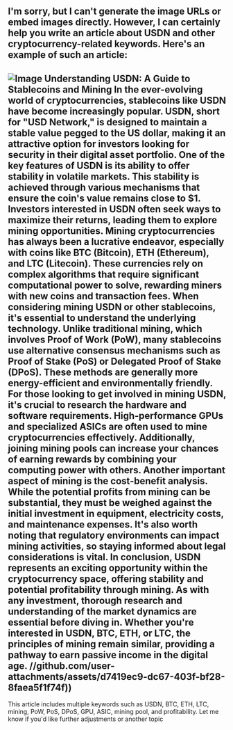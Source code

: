 I'm sorry, but I can't generate the image URLs or embed images directly. However, I can certainly help you write an article about USDN and other cryptocurrency-related keywords. Here's an example of such an article:
---

![Image](https://github.com/user-attachments/assets/d7419ec9-dc67-403f-bf28-8faea5f1f74f)
**Understanding USDN: A Guide to Stablecoins and Mining**
In the ever-evolving world of cryptocurrencies, stablecoins like USDN have become increasingly popular. USDN, short for "USD Network," is designed to maintain a stable value pegged to the US dollar, making it an attractive option for investors looking for security in their digital asset portfolio.
One of the key features of USDN is its ability to offer stability in volatile markets. This stability is achieved through various mechanisms that ensure the coin's value remains close to $1. Investors interested in USDN often seek ways to maximize their returns, leading them to explore mining opportunities.
Mining cryptocurrencies has always been a lucrative endeavor, especially with coins like BTC (Bitcoin), ETH (Ethereum), and LTC (Litecoin). These currencies rely on complex algorithms that require significant computational power to solve, rewarding miners with new coins and transaction fees.
When considering mining USDN or other stablecoins, it's essential to understand the underlying technology. Unlike traditional mining, which involves Proof of Work (PoW), many stablecoins use alternative consensus mechanisms such as Proof of Stake (PoS) or Delegated Proof of Stake (DPoS). These methods are generally more energy-efficient and environmentally friendly.
For those looking to get involved in mining USDN, it's crucial to research the hardware and software requirements. High-performance GPUs and specialized ASICs are often used to mine cryptocurrencies effectively. Additionally, joining mining pools can increase your chances of earning rewards by combining your computing power with others.
Another important aspect of mining is the cost-benefit analysis. While the potential profits from mining can be substantial, they must be weighed against the initial investment in equipment, electricity costs, and maintenance expenses. It's also worth noting that regulatory environments can impact mining activities, so staying informed about legal considerations is vital.
In conclusion, USDN represents an exciting opportunity within the cryptocurrency space, offering stability and potential profitability through mining. As with any investment, thorough research and understanding of the market dynamics are essential before diving in. Whether you're interested in USDN, BTC, ETH, or LTC, the principles of mining remain similar, providing a pathway to earn passive income in the digital age.
 //github.com/user-attachments/assets/d7419ec9-dc67-403f-bf28-8faea5f1f74f))
--- 
This article includes multiple keywords such as USDN, BTC, ETH, LTC, mining, PoW, PoS, DPoS, GPU, ASIC, mining pool, and profitability. Let me know if you'd like further adjustments or another topic

